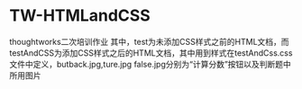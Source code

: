 # TW-HTMLandCSS
thoughtworks二次培训作业
其中，test为未添加CSS样式之前的HTML文档，而testAndCSS为添加CSS样式之后的HTML文档，其中用到样式在testAndCss.css文件中定义，butback.jpg,ture.jpg
false.jpg分别为“计算分数”按钮以及判断题中所用图片

